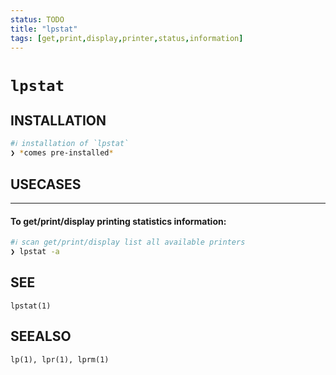 ```yaml
---
status: TODO
title: "lpstat"
tags: [get,print,display,printer,status,information]
---
```


# `lpstat`

## INSTALLATION


```bash
#ℹ︎ installation of `lpstat`
❯ *comes pre-installed*
```


## USECASES

----
#### To get/print/display printing statistics information:


```bash
#ℹ︎ scan get/print/display list all available printers
❯ lpstat -a
```



## SEE

    lpstat(1)

## SEEALSO

    lp(1), lpr(1), lprm(1)

